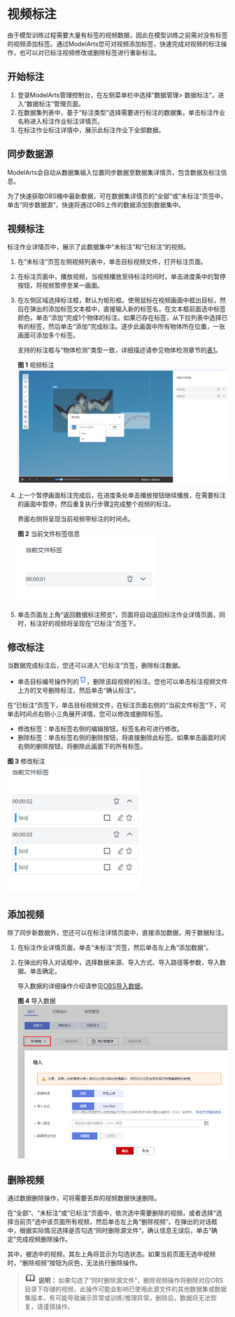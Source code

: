 # 视频标注<a name="modelarts_23_0282"></a>

由于模型训练过程需要大量有标签的视频数据，因此在模型训练之前需对没有标签的视频添加标签。通过ModelArts您可对视频添加标签，快速完成对视频的标注操作，也可以对已标注视频修改或删除标签进行重新标注。

## 开始标注<a name="section139520290612"></a>

1.  登录ModelArts管理控制台，在左侧菜单栏中选择“数据管理\> 数据标注“，进入“数据标注“管理页面。
2.  在数据集列表中，基于“标注类型“选择需要进行标注的数据集，单击标注作业名称进入标注作业标注详情页。
3.  在标注作业标注详情中，展示此标注作业下全部数据。

## 同步数据源<a name="section888013232618"></a>

ModelArts会自动从数据集输入位置同步数据至数据集详情页，包含数据及标注信息。

为了快速获取OBS桶中最新数据，可在数据集详情页的“全部“或“未标注“页签中，单击“同步数据源“，快速将通过OBS上传的数据添加到数据集中。

## 视频标注<a name="section888019266174"></a>

标注作业详情页中，展示了此数据集中“未标注“和“已标注“的视频。

1.  在“未标注“页签左侧视频列表中，单击目标视频文件，打开标注页面。
2.  在标注页面中，播放视频，当视频播放至待标注时间时，单击进度条中的暂停按钮，将视频暂停至某一画面。
3.  <a name="li993163014399"></a>在左侧区域选择标注框，默认为矩形框。使用鼠标在视频画面中框出目标，然后在弹出的添加标签文本框中，直接输入新的标签名，在文本框前面选中标签颜色，单击“添加“完成1个物体的标注。如果已存在标签，从下拉列表中选择已有的标签，然后单击“添加“完成标注。逐步此画面中所有物体所在位置，一张画面可添加多个标签。

    支持的标注框与“物体检测”类型一致，详细描述请参见物体检测章节的[表1](物体检测.md#table165201739119)。

    **图 1**  视频标注<a name="fig87011122454"></a>  
    ![](figures/视频标注.png "视频标注")

4.  上一个暂停画面标注完成后，在进度条处单击播放按钮继续播放，在需要标注的画面中暂停，然后重复执行步骤[3](#li993163014399)完成整个视频的标注。

    界面右侧将呈现当前视频带标注的时间点。

    **图 2**  当前文件标签信息<a name="fig629913537509"></a>  
    ![](figures/当前文件标签信息.png "当前文件标签信息")

5.  单击页面左上角“返回数据标注预览“，页面将自动返回标注作业详情页面，同时，标注好的视频将呈现在“已标注“页签下。

## 修改标注<a name="section0534612151819"></a>

当数据完成标注后，您还可以进入“已标注“页签，删除标注数据。

-   单击目标编号操作列的![](figures/icon_40-15.png)，删除该段视频的标注。您也可以单击标注视频文件上方的叉号删除标注，然后单击“确认标注“。

在“已标注“页签下，单击目标视频文件，在标注页面右侧的“当前文件标签“下，可单击时间点右侧小三角展开详情，您可以修改或删除标签。

-   修改标签：单击标签右侧的编辑按钮，标签名称可进行修改。
-   删除标签：单击标签右侧的删除按钮，将直接删除此标签。如果单击画面时间右侧的删除按钮，将删除此画面下的所有标签。

**图 3**  修改标注<a name="fig338933705619"></a>  
![](figures/修改标注.png "修改标注")

## 添加视频<a name="section15984542128"></a>

除了同步新数据外，您还可以在标注详情页面中，直接添加数据，用于数据标注。

1.  在标注作业详情页面，单击“未标注“页签，然后单击左上角“添加数据“。
2.  在弹出的导入对话框中，选择数据来源、导入方式、导入路径等参数，导入数据。单击确定。

    导入数据的详细操作介绍请参见[OBS导入数据](https://support.huaweicloud.com/dataprepare-modelarts/dataprepare-modelarts-0011.html)。

    **图 4**  导入数据<a name="fig169731311182710"></a>  
    ![](figures/导入数据-16.png "导入数据-16")


## 删除视频<a name="section1014819017557"></a>

通过数据删除操作，可将需要丢弃的视频数据快速删除。

在“全部“、“未标注“或“已标注“页面中，依次选中需要删除的视频，或者选择“选择当前页“选中该页面所有视频，然后单击左上角“删除视频“。在弹出的对话框中，根据实际情况选择是否勾选“同时删除源文件“，确认信息无误后，单击“确定“完成视频删除操作。

其中，被选中的视频，其左上角将显示为勾选状态。如果当前页面无选中视频时，“删除视频“按钮为灰色，无法执行删除操作。

>![](public_sys-resources/icon-note.gif) **说明：** 
>如果勾选了“同时删除源文件“，删除视频操作将删除对应OBS目录下存储的视频，此操作可能会影响已使用此源文件的其他数据集或数据集版本，有可能导致展示异常或训练/推理异常。删除后，数据将无法恢复，请谨慎操作。


